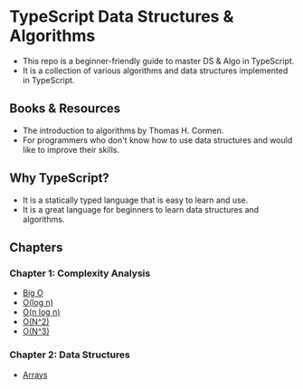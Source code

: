 # TypeScript Data Structures & Algorithms

- This repo is a beginner-friendly guide to master DS & Algo in TypeScript.
- It is a collection of various algorithms and data structures implemented in TypeScript.

## Books & Resources

- The introduction to algorithms by Thomas H. Cormen.
- For programmers who don't know how to use data structures and would like to improve their skills.

## Why TypeScript?

- It is a statically typed language that is easy to learn and use.
- It is a great language for beginners to learn data structures and algorithms.

## Chapters

### Chapter 1: Complexity Analysis

- [Big O](Chapter1/BigO.md)
- [O(log n)](<Chapter1/O(log%20n).md>)
- [O(n log n)](<Chapter1/O(n%20log%20n).md>)
- [O(N^2)](<Chapter1/O(N^2).md>)
- [O(N^3)](<Chapter1/O(N^3).md>)

### Chapter 2: Data Structures
- [Arrays](Chapter2/Arrays.md)
